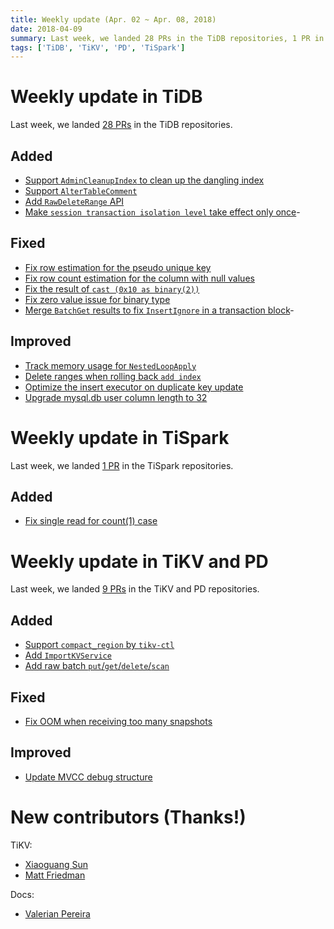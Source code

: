 ```yaml
---
title: Weekly update (Apr. 02 ~ Apr. 08, 2018)
date: 2018-04-09
summary: Last week, we landed 28 PRs in the TiDB repositories, 1 PR in the TiSpark repositories, and 9 PRs in the TiKV and PD repositories.
tags: ['TiDB', 'TiKV', 'PD', 'TiSpark']
---
```


# Weekly update in TiDB

Last week, we landed [28 PRs](https://github.com/search?p=1&q=repo%3Apingcap%2Ftidb+is%3Apr+is%3Amerged+merged%3A2018-04-02..2018-04-08&type=Issues&utf8=%E2%9C%93) in the TiDB repositories.

## Added

- [Support `AdminCleanupIndex` to clean up the dangling index](https://github.com/pingcap/tidb/pull/6102)
- [Support `AlterTableComment`](https://github.com/pingcap/tidb/pull/6127)
- [Add `RawDeleteRange` API](https://github.com/pingcap/tidb/pull/6157)
- [Make `session transaction isolation level` take effect only once](https://github.com/pingcap/tidb/pull/6175)-

## Fixed

- [Fix row estimation for the pseudo unique key](https://github.com/pingcap/tidb/pull/6199)
- [Fix row count estimation for the column with null values](https://github.com/pingcap/tidb/pull/6203)
- [Fix the result of `cast (0x10 as binary(2))`](https://github.com/pingcap/tidb/pull/6211)
- [Fix zero value issue for binary type](https://github.com/pingcap/tidb/pull/6213)
- [Merge `BatchGet` results to fix `InsertIgnore` in a transaction block](https://github.com/pingcap/tidb/pull/6215)-

## Improved

- [Track memory usage for `NestedLoopApply`](https://github.com/pingcap/tidb/pull/6171)
- [Delete ranges when rolling back `add index`](https://github.com/pingcap/tidb/pull/6188)
- [Optimize the insert executor on duplicate key update](https://github.com/pingcap/tidb/pull/6194)
- [Upgrade mysql.db user column length to 32](https://github.com/pingcap/tidb/pull/6209)

# Weekly update in TiSpark

Last week, we landed [1 PR](https://github.com/pingcap/tispark/pulls?utf8=%E2%9C%93&q=is%3Apr+is%3Amerged+merged%3A2018-04-02..2018-04-08) in the TiSpark repositories.

## Added

- [Fix single read for count(1) case](https://github.com/pingcap/tispark/pull/304)

# Weekly update in TiKV and PD

Last week, we landed [9 PRs](https://github.com/search?utf8=%E2%9C%93&q=repo%3Apingcap%2Ftikv+repo%3Apingcap%2Fpd+is%3Apr+is%3Amerged+merged%3A2018-04-02..2018-04-08) in the TiKV and PD repositories.

## Added

- [Support `compact_region` by `tikv-ctl`](https://github.com/pingcap/tikv/pull/2889)
- [Add `ImportKVService`](https://github.com/pingcap/tikv/pull/2881)
- [Add raw batch `put`/`get`/`delete`/`scan`](https://github.com/pingcap/tikv/pull/2854)

## Fixed

- [Fix OOM when receiving too many snapshots](https://github.com/pingcap/tikv/pull/2879)

## Improved

- [Update MVCC debug structure](https://github.com/pingcap/tikv/pull/2894)

# New contributors (Thanks!)

TiKV:

- [Xiaoguang Sun](https://github.com/sunxiaoguang)
- [Matt Friedman](https://github.com/friedm)

Docs:

- [Valerian Pereira](https://github.com/valerianpereira)